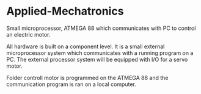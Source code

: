 # Applied-Mechatronics
Small microprocessor, ATMEGA 88 which communicates with PC to control an electric motor.

All hardware is built on a component level. It is a small external microprocessor system which communicates with a running 
program on a PC. The external processor system will be equipped with I/O for a servo motor. 

Folder controll motor is programmed on the ATMEGA 88 and the communication program is ran on a local computer.
